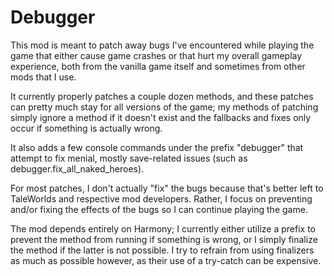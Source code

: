 # Debugger
This mod is meant to patch away bugs I've encountered while playing the game that either cause game crashes or that hurt my overall gameplay experience, both from the vanilla game itself and sometimes from other mods that I use.

It currently properly patches a couple dozen methods, and these patches can pretty much stay for all versions of the game; my methods of patching simply ignore a method if it doesn't exist and the fallbacks and fixes only occur if something is actually wrong.

It also adds a few console commands under the prefix "debugger" that attempt to fix menial, mostly save-related issues (such as debugger.fix_all_naked_heroes).

For most patches, I don't actually "fix" the bugs because that's better left to TaleWorlds and respective mod developers. Rather, I focus on preventing and/or fixing the effects of the bugs so I can continue playing the game.

The mod depends entirely on Harmony; I currently either utilize a prefix to prevent the method from running if something is wrong, or I simply finalize the method if the latter is not possible. I try to refrain from using finalizers as much as possible however, as their use of a try-catch can be expensive.
